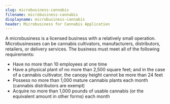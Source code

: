 ```yaml
---
slug: microbusiness-cannabis
filename: microbusiness-cannabis
displayname: microbusiness-cannabis
header: Microbusiness for Cannabis Application
---
```


A microbusiness is a licensed business with a relatively small operation. Microbusinesses can be cannabis cultivators, manufacturers, distributors, retailers, or delivery services. The business must meet all of the following requirements:

- Have no more than 10 employees at one time
- Have a physical plant of no more than 2,500 square feet; and in the case of a cannabis cultivator, the canopy height cannot be more than 24 feet
- Possess no more than 1,000 mature cannabis plants each month (cannabis distributors are exempt)
- Acquire no more than 1,000 pounds of usable cannabis (or the equivalent amount in other forms) each month

